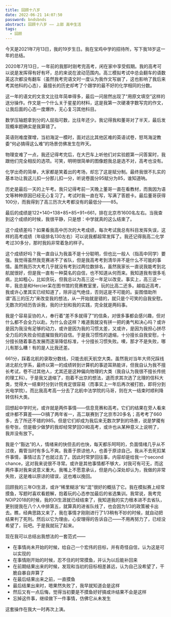 ```yaml
---
title: 回顾十八岁
date: 2022-06-21 14:07:50
password: bndsbnds
abstract: 回顾十八岁 —— 上部 高中生活
tags:
  - 回顾
---
```


今天是2021年7月13日，我的19岁生日。我在宝鸡中学的招待所，写下我18岁这一年的总结。

2020年7月13日，一年前的我那时刚考完高考，闲在家中享受假期。我的高考可以说是发挥得有好有坏，总的来说在波动范围内。高三模拟考试中总会翻车的语数英这次都没有翻车（虽然我考完语文时一度认为我作文写崩了，这也影响了我后来考其他科的心态），最擅长的历史却考了个跟学的最不好的化学相同的分数。

这一年的语文的文言文比往年简单得多，最后一问居然出现了“用原文填空”这样的送分操作。作文是一个什么关于星星的材料，这是我第一次硬凑字数写完的作文，让我后面的心态一度爆炸，无心复习其他科目。

数学压轴题拿到分的人屈指可数，比往年还少。我记得我和董哥对了半天，最后发现概率题确实是我算错了。

英语则难度骤增，当初海淀一模时，面对远比其他区难的英语试卷，怒骂海淀教委“何必搞得这么难”的场景仿佛发生在昨天。

物理变难了一点，我还记得考完后，在大巴车上听他们对实验题第一问答案时，我跟他们完全相反的选项。可笑，明明很简单的图像题我总是选不对，高考也没有。

化学出奇的简单，大家都是笑着出的考场，却忘了这是赋分制。最终我很不扎实的基本功让我这儿扣一分那儿扣一分，听说卷面分95赋分为85，谁知道呐。

历史是最后一天的上午考。我只记得考前一天晚上董哥一直在看教材，而我因为语文等种种原因已经无心复习了。考试时我一直在写，写满了答题卡。最后董哥获得100分，而我得到了高三历次大考都没有的最低分——85。

最后的成绩是122+140+138+85+85+91=661，排在北京市1600名左右。当我查到这个成绩的时候，我很平静，只是想：中学就真的这么结束了。

这个成绩差吗？如果看我高中历次的大考成绩，每次考试我总有科目发挥失误，这样的高考成绩（年级排名130左右）可以说我都超常发挥了。我还记得我高二化学考过30多分，那时我妈非常着急的样子。

这个成绩好吗？我一直自认为我虽不是十分聪明，但也比一般人（指高中同学）要强。我觉得虽然我竞赛进不了省队，但是我高考考到清华并不是什么不可能的事情。虽然我历次大考几乎就没有考到过两位数排名，虽然我家长一直说我能考到北航就很好，但是我一直有一种莫名的自信，也不知道从何而来。我知道我有很多毛病，比如粗心，比如贪玩，但我总以为高三这一年足以改变。事实上，高三这一年，我总是和Hercier呆在图书馆的竞赛教室里，玩的比高二还多。越临近高考，我或许心里其实已经知道了，除非运气绝佳，否则这是不可能的。妄图借助所谓“高三的压力”来改变我的想法，从一开始就是错的，就只是个可笑的自我安慰。无数次的经历告诉我，我的计划和我的实践，完全就是两码事。

我是个容易妥协的人，奉行着“差不多就得了”的信条，对很多事都会感兴趣，但对什么都不会全力以赴。为什么会这样？难道我就没有拼一把的勇气和决心吗？或许是因为我没有足够的动力，或许是因为我的习惯太差，又或许，是因为我担心拼尽全力后的失败会彻底摧毁我的自信。于是我习惯性的退缩，十分擅长自我安慰，十分擅长随着事态发展而逐渐降低标准，十分擅长习惯失败。噢，那才不是失败，哪儿有那么糟！有的是人比我还差。

661分，踩着北航的录取分数线，只能去航天航空大类。虽然我对当年大师兄踩线进北航化学系，最终以第一的成绩转到计算机的事迹耳熟能详，但我自认为我不擅长考试，卷不过其他人，尤其还是这种偏向物理的大类（我自认为我很不擅长传统的理工科）。于是我又退缩了，抱着不出京的想法，退而求其次选了北理的信科大类，觉得大一结束时分到计院肯定很容易（而事实上一年后再次被打脸，即将分到光电学院）。而比我高考高一分去了北航中法学院的马哥，则在大一结束时顺利降转信科大类。

回想起中学时光，或许就是两件事情——信息竞赛和高考。它们的结果在旁人看来或许都不算差——OI搞了两年省一，高二联赛到了北京市20多名；高考考了660多，去了所还不错的985。但是它们却成为我后来无数次梦到的场景，说是梦魇有些夸张，但是极少做梦的我却经常梦回OI和高考，或许也从某种意义上说明了，我并没有放下。

我是个“豁达”的人，情绪来的快但去的也快，每天都乐呵呵的，负面情绪几乎从不过夜，甭管当时有多么不爽。我善于原谅他人，也善于原谅自己。我从不去死扣某件事情，事情过去了也就过去了。因此时常梦回往事，内容却是给我一个second chance，这对我来说很不寻常。或许是其他事情都不够大，对我可有可无，而这两件事对我来说意义重大。我嘴上不愿意承认，但是内心深处却认为，我做的非常失败，这是难以原谅的错误，这也难以挽回。

回顾我的三年OI生涯，或许“稀里糊涂”和“混”很好的概括了它。我在模拟赛上经常摸鱼，写题时喜欢看题解，抱着玩的心态参加最后的省选集训。我常说，我考完NOIP2018的时候，我的OI生涯就已经结束了，我知道我的实力根本进不去省队，更别提我在八个人中排第五，就算真的进省队线了，也会因为1/3的政策被卡出去。瞧，经典思路又来了，我在事情才刚刚进行了1/3稍有不妙的时候，就自动把结果判了死刑。然后以它为理由，心安理得的告诉自己——不用再努力了，已经没希望了，玩吧。于是我就玩了起来。

现在我可以总结出我想法的一套范式——

- 在事情尚未开始的时候，给自己一个宏伟的目标，并有奇怪自信，认为这是可以实现的
- 在事情刚开始的时候，忍不住的时常摸鱼，并认为以后能补回来
- 在前期结果出来的时候，发现和当初的目标相差甚远，认为自己没希望了，干脆自暴自弃算了
- 在最后结果出来之前，一直摸鱼
- 最后结果出来时，嗯果然失败了，我早就知道会是这样
- 然后又有一点后悔，觉得当初要是不摸鱼好好搞或许结果不会是这样
- 忘掉这件事，继续做下一件事情，仿佛它从未发生

这套操作在我大一时再次上演。

